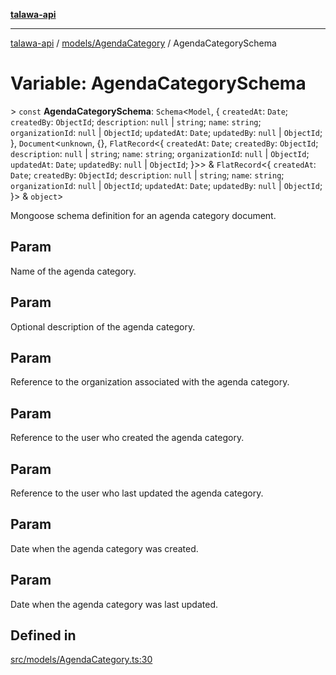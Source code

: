 [**talawa-api**](../../../README.md)

***

[talawa-api](../../../modules.md) / [models/AgendaCategory](../README.md) / AgendaCategorySchema

# Variable: AgendaCategorySchema

\> `const` **AgendaCategorySchema**: `Schema`\<`Model`, \{ `createdAt`: `Date`; `createdBy`: `ObjectId`; `description`: `null` \| `string`; `name`: `string`; `organizationId`: `null` \| `ObjectId`; `updatedAt`: `Date`; `updatedBy`: `null` \| `ObjectId`; \}, `Document`\<`unknown`, \{\}, `FlatRecord`\<\{ `createdAt`: `Date`; `createdBy`: `ObjectId`; `description`: `null` \| `string`; `name`: `string`; `organizationId`: `null` \| `ObjectId`; `updatedAt`: `Date`; `updatedBy`: `null` \| `ObjectId`; \}\>\> & `FlatRecord`\<\{ `createdAt`: `Date`; `createdBy`: `ObjectId`; `description`: `null` \| `string`; `name`: `string`; `organizationId`: `null` \| `ObjectId`; `updatedAt`: `Date`; `updatedBy`: `null` \| `ObjectId`; \}\> & `object`\>

Mongoose schema definition for an agenda category document.

## Param

Name of the agenda category.

## Param

Optional description of the agenda category.

## Param

Reference to the organization associated with the agenda category.

## Param

Reference to the user who created the agenda category.

## Param

Reference to the user who last updated the agenda category.

## Param

Date when the agenda category was created.

## Param

Date when the agenda category was last updated.

## Defined in

[src/models/AgendaCategory.ts:30](https://github.com/PalisadoesFoundation/talawa-api/blob/4b5c74fd36bcfc2e36f3a06b67d517e865c188be/src/models/AgendaCategory.ts#L30)
